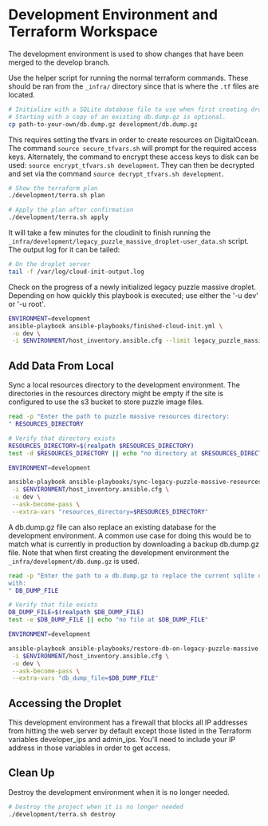 # Development Environment and Terraform Workspace

The development environment is used to show changes that have been merged to the
develop branch.

Use the helper script for running the normal terraform commands. These should
be ran from the `_infra/` directory since that is where the `.tf` files are
located.

```bash
# Initialize with a SQLite database file to use when first creating droplet.
# Starting with a copy of an existing db.dump.gz is optional.
cp path-to-your-own/db.dump.gz development/db.dump.gz
```

This requires setting the tfvars in order to create resources on DigitalOcean.
The command `source secure_tfvars.sh` will prompt for the required access keys.
Alternately, the command to encrypt these access keys to disk can be used:
`source encrypt_tfvars.sh development`. They can then be decrypted and set via
the command `source decrypt_tfvars.sh development`.

```bash
# Show the terraform plan
./development/terra.sh plan

# Apply the plan after confirmation
./development/terra.sh apply
```

It will take a few minutes for the cloudinit to finish running the
`_infra/development/legacy_puzzle_massive_droplet-user_data.sh` script. The output log
for it can be tailed:

```bash
# On the droplet server
tail -f /var/log/cloud-init-output.log
```

Check on the progress of a newly initialized legacy puzzle massive droplet.
Depending on how quickly this playbook is executed; use either the '-u dev' or
'-u root'.

```bash
ENVIRONMENT=development
ansible-playbook ansible-playbooks/finished-cloud-init.yml \
 -u dev \
 -i $ENVIRONMENT/host_inventory.ansible.cfg --limit legacy_puzzle_massive
```

## Add Data From Local

Sync a local resources directory to the development environment. The directories
in the resources directory might be empty if the site is configured to use the
s3 bucket to store puzzle image files.

```bash
read -p "Enter the path to puzzle massive resources directory:
" RESOURCES_DIRECTORY

# Verify that directory exists
RESOURCES_DIRECTORY=$(realpath $RESOURCES_DIRECTORY)
test -d $RESOURCES_DIRECTORY || echo "no directory at $RESOURCES_DIRECTORY"

ENVIRONMENT=development

ansible-playbook ansible-playbooks/sync-legacy-puzzle-massive-resources-directory.yml \
 -i $ENVIRONMENT/host_inventory.ansible.cfg \
 -u dev \
 --ask-become-pass \
 --extra-vars "resources_directory=$RESOURCES_DIRECTORY"
```

A db.dump.gz file can also replace an existing database for the development
environment. A common use case for doing this would be to match what is
currently in production by downloading a backup db.dump.gz file. Note that when
first creating the development environment the `_infra/development/db.dump.gz`
is used.

```bash
read -p "Enter the path to a db.dump.gz to replace the current sqlite database
with:
" DB_DUMP_FILE

# Verify that file exists
DB_DUMP_FILE=$(realpath $DB_DUMP_FILE)
test -e $DB_DUMP_FILE || echo "no file at $DB_DUMP_FILE"

ENVIRONMENT=development

ansible-playbook ansible-playbooks/restore-db-on-legacy-puzzle-massive.yml \
 -i $ENVIRONMENT/host_inventory.ansible.cfg \
 -u dev \
 --ask-become-pass \
 --extra-vars "db_dump_file=$DB_DUMP_FILE"
```

## Accessing the Droplet

This development environment has a firewall that blocks all IP addresses from
hitting the web server by default except those listed in the Terraform variables
developer_ips and admin_ips. You'll need to include your IP address in those
variables in order to get access.

## Clean Up

Destroy the development environment when it is no longer needed.

```bash
# Destroy the project when it is no longer needed
./development/terra.sh destroy
```
